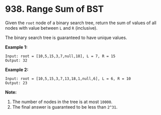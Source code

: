 # 938. Range Sum of BST

Given the `root` node of a binary search tree, return the sum of values of all
nodes with value between `L` and `R` (inclusive).

The binary search tree is guaranteed to have unique values.

__Example 1:__

```
Input: root = [10,5,15,3,7,null,18], L = 7, R = 15
Output: 32
```

__Example 2:__

```
Input: root = [10,5,15,3,7,13,18,1,null,6], L = 6, R = 10
Output: 23
```

__Note:__

1. The number of nodes in the tree is at most `10000`.
2. The final answer is guaranteed to be less than `2^31`.
